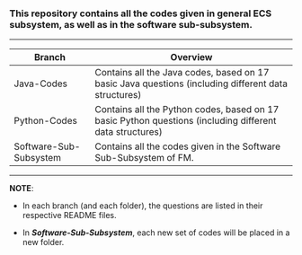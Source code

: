 ### This repository contains all the codes given in general ECS subsystem, as well as in the software sub-subsystem. ###

- - - -
   Branch     |   Overview
------------- | -------------
Java-Codes  | Contains all the Java codes, based on 17 basic Java questions (including different data structures)
Python-Codes  | Contains all the Python codes, based on 17 basic Python questions (including different data structures)
Software-Sub-Subsystem | Contains all the codes given in the Software Sub-Subsystem of FM.

- - - -
**NOTE**:

- In each branch (and each folder), the questions are listed in their respective README files.

- In ___Software-Sub-Subsystem___, each new set of codes will be placed in a new folder.
